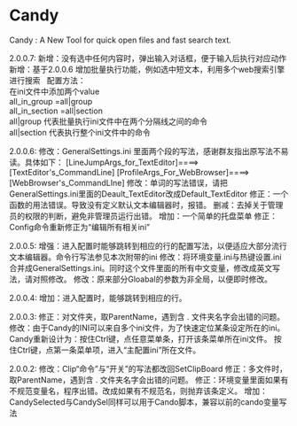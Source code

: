 Candy
=====

Candy : A New Tool for quick open files and fast search text.

2.0.0.7:
	新增：没有选中任何内容时，弹出输入对话框，便于输入后执行对应动作  
	新增：基于2.0.0.6 增加批量执行功能，例如选中短文本，利用多个web搜索引擎进行搜索  
	配置方法：  
	在ini文件中添加两个value  
	all_in_group					=all|group  
	all_in_section					=all|section  
	all|group  代表批量执行ini文件中在两个分隔线之间的命令  
	all|section 代表执行整个ini文件中的命令  


2.0.0.6:
	修改：GeneralSettings.ini 里面两个段的写法，感谢群友指出原写法不易读。具体如下：
		[LineJumpArgs_for_TextEditor]====>[TextEditor's_CommandLine]
		[ProfileArgs_For_WebBrowser]====>[WebBrowser's_CommandLIne]
	修改：单词的写法错误，请把GeneralSettings.ini里面的Deault_TextEditor改成Default_TextEditor
	修正：一个函数的用法错误。导致没有定义默认文本编辑器时，报错。
	删减：去掉关于管理员的权限的判断，避免非管理员运行出错。
	增加：一个简单的托盘菜单
	修正：Config命令重新修正为“编辑所有相关ini”
	
2.0.0.5:
	增强：进入配置时能够跳转到相应的行的配置写法，以便适应大部分流行文本编辑器。命令行写法参见本次附带的ini
	修改：将环境变量.ini与热键设置.ini 合并成GeneralSettings.ini。同时这个文件里面的所有中文变量，修改成英文写法，请对照修改。
	修改：原来部分Gloabal的参数为非全局，以便即时修改。
	
2.0.0.4:
	增加：进入配置时，能够跳转到相应的行。
	
2.0.0.3:
	修正：对文件夹，取ParentName，遇到含 . 文件夹名字会出错的问题。
	修改：由于Candy的INI可以来自多个ini文件，为了快速定位某条设定所在的ini。Candy重新设计为：按住Ctrl键，点任意菜单条，打开该条菜单所在ini文件。
	     按住Ctrl键，点第一条菜单项，进入“主配置ini”所在文件。
	
	
2.0.0.2:
	修改：Clip“命令”与“开关”的写法都改回SetClipBoard
	修正：多文件时，取ParentName，遇到含 . 文件夹名字会出错的问题。
	修正：环境变量里面如果有不规范变量名，程序出错。改成如果有不规范名，则抛弃该条定义。
	增加：CandySelected与CandySel同样可以用于Cando脚本，兼容以前的cando变量写法
